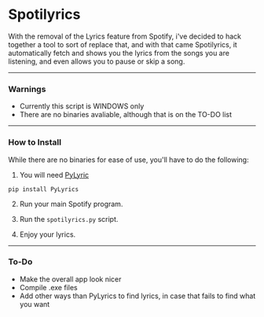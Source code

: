 # Spotilyrics

With the removal of the Lyrics feature from Spotify, i've decided to hack together a tool to sort of replace that, and with that came Spotilyrics, it automatically fetch and shows you the lyrics from the songs you are listening, and even allows you to pause or skip a song.

---
### Warnings

* Currently this script is WINDOWS only
* There are no binaries avaliable, although that is on the TO-DO list

---

### How to Install
While there are no binaries for ease of use, you'll have to do the following:

1. You will need [PyLyric](https://pypi.python.org/pypi/PyLyrics/1.1.0)

  `pip install PyLyrics`

2. Run your main Spotify program.

3. Run the `spotilyrics.py` script.

4. Enjoy your lyrics.

---

### To-Do
* Make the overall app look nicer
* Compile .exe files
* Add other ways than PyLyrics to find lyrics, in case that fails to find what you want
